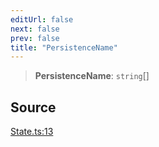 ```yaml
---
editUrl: false
next: false
prev: false
title: "PersistenceName"
---
```


> **PersistenceName**: `string`[]

## Source

[State.ts:13](https://github.com/nodenogg-in/alpha-p2p/blob/e7369be/packages/statekit/src/State.ts#L13)
